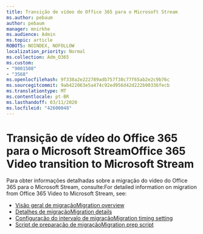 ```yaml
---
title: Transição de vídeo do Office 365 para o Microsoft Stream
ms.author: pebaum
author: pebaum
manager: mnirkhe
ms.audience: Admin
ms.topic: article
ROBOTS: NOINDEX, NOFOLLOW
localization_priority: Normal
ms.collection: Adm_O365
ms.custom:
- "9001508"
- "3568"
ms.openlocfilehash: 9f338a2e222789adb757f38c77f65ab2e2c9b76c
ms.sourcegitcommit: 9ab422063e5a474c92ed956d42d222b90336fecb
ms.translationtype: MT
ms.contentlocale: pt-BR
ms.lasthandoff: 03/11/2020
ms.locfileid: "42600048"
---
```

# <a name="office-365-video-transition-to-microsoft-stream"></a><span data-ttu-id="5c9ce-102">Transição de vídeo do Office 365 para o Microsoft Stream</span><span class="sxs-lookup"><span data-stu-id="5c9ce-102">Office 365 Video transition to Microsoft Stream</span></span>

<span data-ttu-id="5c9ce-103">Para obter informações detalhadas sobre a migração do vídeo do Office 365 para o Microsoft Stream, consulte:</span><span class="sxs-lookup"><span data-stu-id="5c9ce-103">For detailed information on migration from Office 365 Video to Microsoft Stream, see:</span></span>

- [<span data-ttu-id="5c9ce-104">Visão geral de migração</span><span class="sxs-lookup"><span data-stu-id="5c9ce-104">Migration overview</span></span>](https://docs.microsoft.com/stream/migrate-from-office-365)
- [<span data-ttu-id="5c9ce-105">Detalhes de migração</span><span class="sxs-lookup"><span data-stu-id="5c9ce-105">Migration details</span></span>](https://docs.microsoft.com/stream/migration-experience)
- [<span data-ttu-id="5c9ce-106">Configuração do intervalo de migração</span><span class="sxs-lookup"><span data-stu-id="5c9ce-106">Migration timing setting</span></span>](https://docs.microsoft.com/stream/migration-o365video-timing-setting)
- [<span data-ttu-id="5c9ce-107">Script de preparação de migração</span><span class="sxs-lookup"><span data-stu-id="5c9ce-107">Migration prep script</span></span>](https://docs.microsoft.com/stream/migration-o365video-prep)

